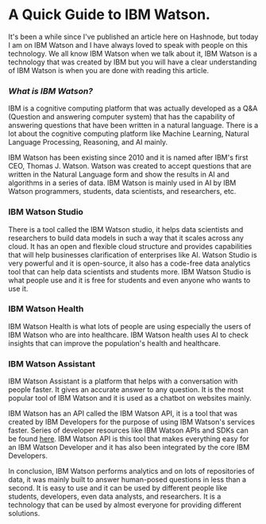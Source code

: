# A Quick Guide to IBM Watson.

It's been a while since I've published an article here on Hashnode, but today I am on IBM Watson and I have always loved to speak with people on this technology. We all know IBM Watson when we talk about it, IBM Watson is a technology that was created by IBM but you will have a clear understanding of IBM Watson is when you are done with reading this article.

### *What is IBM Watson?*

IBM is a cognitive computing platform that was actually developed as a Q&A (Question and answering computer system) that has the capability of answering questions that have been written in a natural language. There is a lot about the cognitive computing platform like Machine Learning, Natural Language Processing, Reasoning, and AI mainly.

IBM Watson has been existing since 2010 and it is named after IBM's first CEO, Thomas J. Watson. Watson was created to accept questions that are written in the Natural Language form and show the results in AI and algorithms in a series of data. IBM Watson is mainly used in AI by IBM Watson programmers, students, data scientists, and researchers, etc.

### **IBM Watson Studio**
There is a tool called the IBM Watson studio, it helps data scientists and researchers to build data models in such a way that it scales across any cloud. It has an open and flexible cloud structure and provides capabilities that will help businesses clarification of enterprises like AI. Watson Studio is very powerful and it is open-source, it also has a code-free data analytics tool that can help data scientists and students more. IBM Watson Studio is what people use and it is free for students and even anyone who wants to use it.

### **IBM Watson Health**
IBM Watson Health is what lots of people are using especially the users of IBM Watson who are into healthcare. IBM Watson health uses AI to check insights that can improve the population's health and healthcare.

### **IBM Watson Assistant**
IBM Watson Assistant is a platform that helps with a conversation with people faster. It gives an accurate answer to any question. It is the most popular tool of IBM Watson and it is used as a chatbot on websites mainly.

IBM Watson has an API called the IBM Watson API, it is a tool that was created by IBM Developers for the purpose of using IBM Watson's services faster. Series of developer resources like IBM Watson APIs and SDKs can be found  [here](https://github.com/watson-developer-cloud). IBM Watson API is this tool that makes everything easy for an IBM Watson Developer and it has also been integrated by the core IBM Developers.

In conclusion, IBM Watson performs analytics and on lots of repositories of data, it was mainly built to answer human-posed questions in less than a second. It is easy to use and it can be used by different people like students, developers, even data analysts, and researchers. It is a technology that can be used by almost everyone for providing different solutions.